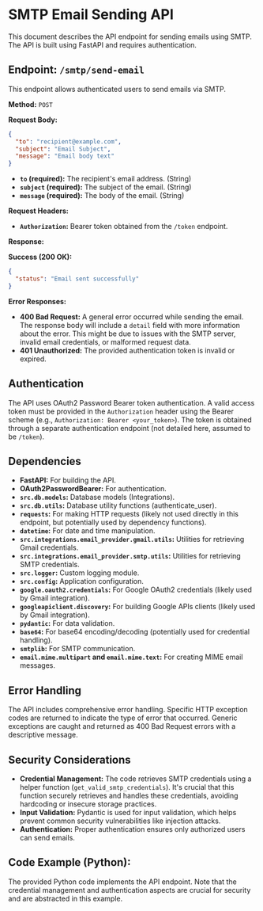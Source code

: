 # SMTP Email Sending API

This document describes the API endpoint for sending emails using SMTP.  The API is built using FastAPI and requires authentication.

## Endpoint: `/smtp/send-email`

This endpoint allows authenticated users to send emails via SMTP.

**Method:** `POST`

**Request Body:**

```json
{
  "to": "recipient@example.com",
  "subject": "Email Subject",
  "message": "Email body text"
}
```

* **`to` (required):**  The recipient's email address.  (String)
* **`subject` (required):** The subject of the email. (String)
* **`message` (required):** The body of the email. (String)


**Request Headers:**

* **`Authorization`:** Bearer token obtained from the `/token` endpoint.


**Response:**

**Success (200 OK):**

```json
{
  "status": "Email sent successfully"
}
```

**Error Responses:**

* **400 Bad Request:**  A general error occurred while sending the email. The response body will include a `detail` field with more information about the error.  This might be due to issues with the SMTP server, invalid email credentials, or malformed request data.
* **401 Unauthorized:** The provided authentication token is invalid or expired.


## Authentication

The API uses OAuth2 Password Bearer token authentication.  A valid access token must be provided in the `Authorization` header using the Bearer scheme (e.g., `Authorization: Bearer <your_token>`).  The token is obtained through a separate authentication endpoint (not detailed here, assumed to be `/token`).


## Dependencies

* **FastAPI:** For building the API.
* **OAuth2PasswordBearer:** For authentication.
* **`src.db.models`:** Database models (Integrations).
* **`src.db.utils`:** Database utility functions (authenticate_user).
* **`requests`:** For making HTTP requests (likely not used directly in this endpoint, but potentially used by dependency functions).
* **`datetime`:** For date and time manipulation.
* **`src.integrations.email_provider.gmail.utils`:** Utilities for retrieving Gmail credentials.
* **`src.integrations.email_provider.smtp.utils`:** Utilities for retrieving SMTP credentials.
* **`src.logger`:** Custom logging module.
* **`src.config`:** Application configuration.
* **`google.oauth2.credentials`:** For Google OAuth2 credentials (likely used by Gmail integration).
* **`googleapiclient.discovery`:** For building Google APIs clients (likely used by Gmail integration).
* **`pydantic`:** For data validation.
* **`base64`:** For base64 encoding/decoding (potentially used for credential handling).
* **`smtplib`:** For SMTP communication.
* **`email.mime.multipart` and `email.mime.text`:** For creating MIME email messages.


## Error Handling

The API includes comprehensive error handling.  Specific HTTP exception codes are returned to indicate the type of error that occurred.  Generic exceptions are caught and returned as 400 Bad Request errors with a descriptive message.

## Security Considerations

* **Credential Management:** The code retrieves SMTP credentials using a helper function (`get_valid_smtp_credentials`).  It's crucial that this function securely retrieves and handles these credentials, avoiding hardcoding or insecure storage practices.
* **Input Validation:** Pydantic is used for input validation, which helps prevent common security vulnerabilities like injection attacks.
* **Authentication:**  Proper authentication ensures only authorized users can send emails.


## Code Example (Python):

The provided Python code implements the API endpoint.  Note that the credential management and authentication aspects are crucial for security and are abstracted in this example.

